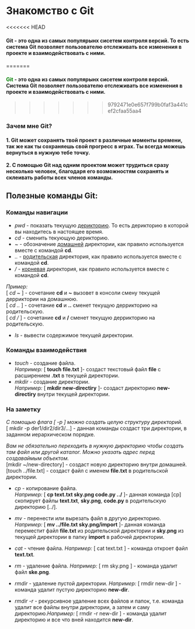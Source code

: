  # Знакомство с Git


<<<<<<< HEAD
#### **Git** - это одна из самых популярынх сисетем контроля версий. То есть система Git позволяет пользователю отслеживать все изменения в проекте и взаимодействовать с ними.
=======
#### <font color="Green">**Git**</font> - это одна из самых популярынх сисетем контроля версий. Cистема Git позволяет пользователю отслеживать все изменения в проекте и взаимодействовать с ними.
>>>>>>> 9792471e0e657f799b0faf3a441cef2cfaa55aa4

### Зачем мне Git?
#### 1. Git может сохранять твой проект в различные моменты времени, так же как ты сохраняешь свой прогресс в играх. Ты всегда можешь вернуться в нужную тебе точку.                       <br><br>2. С помощью Git над одним проектом может трудиться сразу несколько человек, благодаря его возможностям сохранять и склеивать работы всех членов команды.


## **Полезные команды Git:**

### Команды навигации

* _pwd_ - показать текущую [дерикторию](https://u.to/d9lhIA). То есть дерикторию в которой вы  находитесь в настоящее время. 
* _cd_ - сменить текующую дерикторию.
* _~_ - обозначение [домашней](https://u.to/LtlhIA) директории, как правило используется вместе с командой **cd**.
* _.._ - [родительская](https://u.to/O9lhIA) директория, как правило используется вместе с командой **cd**.
* _/_ -  [корневая](https://u.to/R9lhIA) директория, как правило используется вместе с командой **cd**.

_Пример:_ 
<br>[ _cd ~_ ] - сочетание **cd** и **~** вызовет в консоли смену текущей дерриктории на домашнюю.
<br>[ _cd .._ ] - сочетание **cd** и **..**  сменет текущую деррикторию на родительскую.
<br>[ _cd /_ ] - сочетание **cd** и **/**  сменет текущую деррикторию на родительскую.
   
* _ls_ - вывести содержимое текущей директории.


### Команды взаимодействия

* _touch_ - создание файла. 
<br> _Например:_ [ __touch file.txt__ ]- создаст текстовый файл **file** с расширением **.txt** в текущей директории.
* _mkdir_ - создание директории. 
<br> _Например:_ [ __mkdir new-directiry__ ]- создаст директорию **new-directiry** внутри текущей директории.

### На заметку 
_C помощью флага [ -p ] можно создать целую структуру директорий._
<br>[ mkdir -p der1/dir2/dir3/...] - данная команды создаст три директории, в заданном иерархическом порядке.

_Вам не обязательно переходить в нужную директорию чтобы создать там файл или другой каталог. Можно указать адрес перед создаваймым объектом._
<br>[mkdir ~/new-directory] - создаст новую директорию внутри домашней.
<br>[touch ../file.txt] - создаст файл с именем **file.txt** в родительской директории.

* _cp_ - копирование файла.
<br> _Например:_ [ __cp text.txt sky.png code.py ../__ ]- данная команда [cp] скопирует файлы **text.txt**, **sky.png**, **code.py** в родительскую директорию [../].

* _mv_ - перенести или вырезать файл в другую директорию.
<br> _Например:_ [ __mv ../file.txt sky.png/import__ ]- данная команда переместит файл **file.txt** из родительской директории и **sky.png** из текущей директории в папку **import** в рабочей директории.

* _cat_ - чтение файла. _Например:_ [ cat text.txt ] - команда откроет файл **text.txt**. 
* _rm_ - удаление файла. _Например:_ [ rm sky.png ] -  команда удалит файл **ske.png**.
* _rmdir_ - удаление пустой директории. _Например:_ [ rmdir new-dir ] -  команда удалит пустую директорию **new-dir**.
* _rmdir -r_ - рекурсивное удаление всех файлов и папок, т.е. команда удалит все файлы внутри директории, а затем и саму директорию._Например:_ [ rmdir -r new-dir ] -  команда удалит директорию и все что вней находится **new-dir**.



